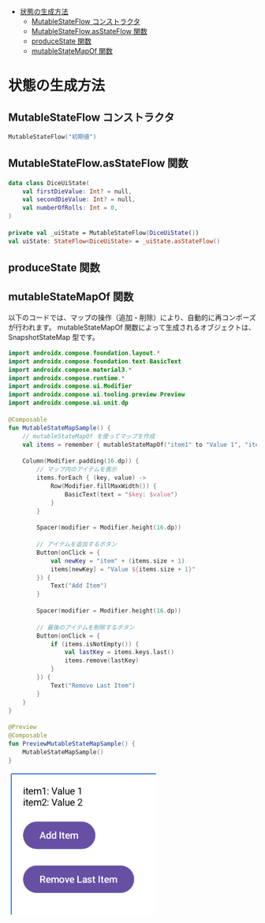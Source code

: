- [状態の生成方法](#状態の生成方法)
  - [MutableStateFlow コンストラクタ](#mutablestateflow-コンストラクタ)
  - [MutableStateFlow.asStateFlow 関数](#mutablestateflowasstateflow-関数)
  - [produceState 関数](#producestate-関数)
  - [mutableStateMapOf 関数](#mutablestatemapof-関数)


# 状態の生成方法

## MutableStateFlow コンストラクタ

```kotlin
MutableStateFlow("初期値")
```


## MutableStateFlow.asStateFlow 関数

```kotlin
data class DiceUiState(
    val firstDieValue: Int? = null,
    val secondDieValue: Int? = null,
    val numberOfRolls: Int = 0,
)

private val _uiState = MutableStateFlow(DiceUiState())
val uiState: StateFlow<DiceUiState> = _uiState.asStateFlow()
```


## produceState 関数




## mutableStateMapOf 関数

以下のコードでは、マップの操作（追加・削除）により、自動的に再コンポーズが行われます。 mutableStateMapOf 関数によって生成されるオブジェクトは、 SnapshotStateMap 型です。

```kotlin
import androidx.compose.foundation.layout.*
import androidx.compose.foundation.text.BasicText
import androidx.compose.material3.*
import androidx.compose.runtime.*
import androidx.compose.ui.Modifier
import androidx.compose.ui.tooling.preview.Preview
import androidx.compose.ui.unit.dp

@Composable
fun MutableStateMapSample() {
    // mutableStateMapOf を使ってマップを作成
    val items = remember { mutableStateMapOf("item1" to "Value 1", "item2" to "Value 2") }

    Column(Modifier.padding(16.dp)) {
        // マップ内のアイテムを表示
        items.forEach { (key, value) ->
            Row(Modifier.fillMaxWidth()) {
                BasicText(text = "$key: $value")
            }
        }

        Spacer(modifier = Modifier.height(16.dp))

        // アイテムを追加するボタン
        Button(onClick = {
            val newKey = "item" + (items.size + 1)
            items[newKey] = "Value ${items.size + 1}"
        }) {
            Text("Add Item")
        }

        Spacer(modifier = Modifier.height(16.dp))

        // 最後のアイテムを削除するボタン
        Button(onClick = {
            if (items.isNotEmpty()) {
                val lastKey = items.keys.last()
                items.remove(lastKey)
            }
        }) {
            Text("Remove Last Item")
        }
    }
}

@Preview
@Composable
fun PreviewMutableStateMapSample() {
    MutableStateMapSample()
}
```

<img src="./画像/状態の変更に伴って通知してくれる Map の例.png" width="300">
